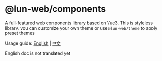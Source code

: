 # @lun-web/components

A full-featured web components library based on Vue3.
This is styleless library, you can customize your own theme or use `@lun-web/theme` to apply preset themes

Usage guide: [English](https://lejunyang.github.io/lun/en/guides/usage/) | [中文](https://lejunyang.github.io/lun/guides/usage/)

English doc is not translated yet